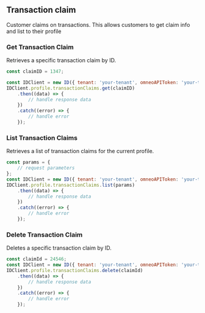 ## Transaction claim

Customer claims on transactions. 
This allows customers to get claim info and list to their profile


### Get Transaction Claim
Retrieves a specific transaction claim by ID.

```javascript
const claimID = 1347;

const IDClient = new ID({ tenant: 'your-tenant', omneoAPIToken: 'your-token', config: {} })
IDClient.profile.transactionClaims.get(claimID)
    .then((data) => {
        // handle response data
    })
    .catch((error) => {
        // handle error
    });
```
### List Transaction Claims

Retrieves a list of transaction claims for the current profile.
```javascript
const params = {
    // request parameters
};
const IDClient = new ID({ tenant: 'your-tenant', omneoAPIToken: 'your-token', config: {} })
IDClient.profile.transactionClaims.list(params)
    .then((data) => {
        // handle response data
    })
    .catch((error) => {
        // handle error
    });
```
### Delete Transaction Claim

Deletes a specific transaction claim by ID.
```javascript
const claimId = 24546;
const IDClient = new ID({ tenant: 'your-tenant', omneoAPIToken: 'your-token', config: {} })
IDClient.profile.transactionClaims.delete(claimId)
    .then((data) => {
        // handle response data
    })
    .catch((error) => {
        // handle error
    });
```